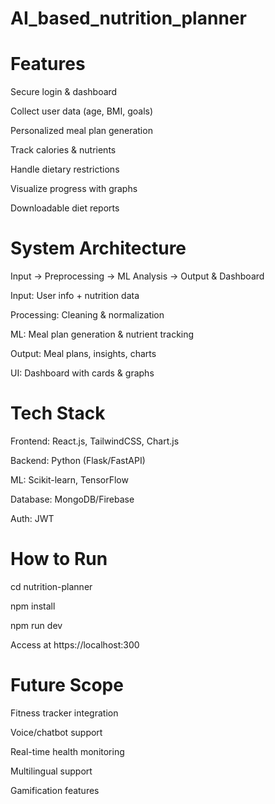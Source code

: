 # AI_based_nutrition_planner
# Features

Secure login & dashboard

Collect user data (age, BMI, goals)

Personalized meal plan generation

Track calories & nutrients

Handle dietary restrictions

Visualize progress with graphs

Downloadable diet reports

# System Architecture

Input → Preprocessing → ML Analysis → Output & Dashboard

Input: User info + nutrition data

Processing: Cleaning & normalization

ML: Meal plan generation & nutrient tracking

Output: Meal plans, insights, charts

UI: Dashboard with cards & graphs

# Tech Stack

Frontend: React.js, TailwindCSS, Chart.js

Backend: Python (Flask/FastAPI)

ML: Scikit-learn, TensorFlow

Database: MongoDB/Firebase

Auth: JWT

# How to Run
cd nutrition-planner

npm install

npm run dev

Access at https://localhost:300

# Future Scope

Fitness tracker integration

Voice/chatbot support

Real-time health monitoring

Multilingual support

Gamification features
